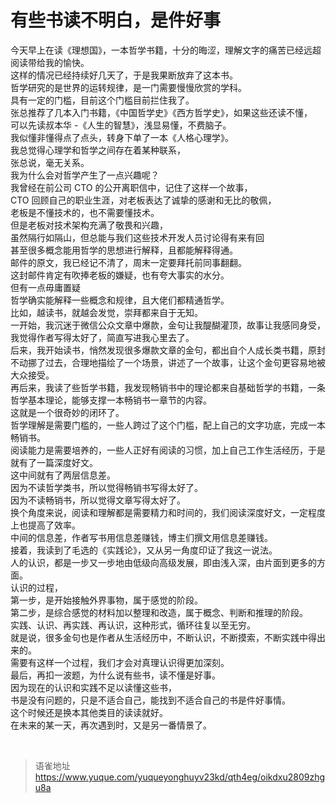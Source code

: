 # 有些书读不明白，是件好事
今天早上在读《理想国》，一本哲学书籍，十分的晦涩，理解文字的痛苦已经远超阅读带给我的愉快。  
这样的情况已经持续好几天了，于是我果断放弃了这本书。  
哲学研究的是世界的运转规律，是一门需要慢慢欣赏的学科。  
具有一定的门槛，目前这个门槛目前拦住我了。  
张总推荐了几本入门书籍，《中国哲学史》《西方哲学史》，如果这些还读不懂，  
可以先读叔本华 -《人生的智慧》，浅显易懂，不费脑子。  
我似懂非懂得点了点头，转身下单了一本《人格心理学》。  
我总觉得心理学和哲学之间存在着某种联系，  
张总说，毫无关系。  
我为什么会对哲学产生了一点兴趣呢？  
我曾经在前公司 CTO 的公开离职信中，记住了这样一个故事，  
CTO 回顾自己的职业生涯，对老板表达了诚挚的感谢和无比的敬佩，  
老板是不懂技术的，也不需要懂技术。  
但是老板对技术架构充满了敬畏和兴趣，  
虽然隔行如隔山，但总能与我们这些技术开发人员讨论得有来有回  
甚至很多概念能用哲学的思想进行解释，且都能解释得通。  
邮件的原文，我已经记不清了，周末一定要拜托前同事翻翻。  
这封邮件肯定有吹捧老板的嫌疑，也有夸大事实的水分。  
但有一点毋庸置疑  
哲学确实能解释一些概念和规律，且大佬们都精通哲学。  
比如，越读书，就越会发觉，崇拜都来自于无知。  
一开始，我沉迷于微信公众文章中爆款，金句让我醍醐灌顶，故事让我感同身受，我觉得作者写得太好了，简直写进我心里去了。  
后来，我开始读书，悄然发现很多爆款文章的金句，都出自个人成长类书籍，原封不动挪了过去，合理地描绘了一个场景，讲述了一个故事，让这个金句更容易地被大众接受。  
再后来，我读了些哲学书籍，我发现畅销书中的理论都来自基础哲学的书籍，一条哲学基本理论，能够支撑一本畅销书一章节的内容。  
这就是一个很奇妙的闭环了。  
哲学理解是需要门槛的，一些人跨过了这个门槛，配上自己的文字功底，完成一本畅销书。  
阅读能力是需要培养的，一些人正好有阅读的习惯，加上自己工作生活经历，于是就有了一篇深度好文。  
这中间就有了两层信息差。  
因为不读哲学类书，所以觉得畅销书写得太好了。  
因为不读畅销书，所以觉得文章写得太好了。  
换个角度来说，阅读和理解都是需要精力和时间的，我们阅读深度好文，一定程度上也提高了效率。  
中间的信息差，作者写书用信息差赚钱，博主们撰文用信息差赚钱。  
接着，我读到了毛选的《实践论》，又从另一角度印证了我这一说法。  
人的认识，都是一步又一步地由低级向高级发展，即由浅入深，由片面到更多的方面。  
认识的过程，  
第一步，是开始接触外界事物，属于感觉的阶段。  
第二步，是综合感觉的材料加以整理和改造，属于概念、判断和推理的阶段。  
实践、认识、再实践、再认识，这种形式，循环往复以至无穷。  
就是说，很多金句也是作者从生活经历中，不断认识，不断摸索，不断实践中得出来的。  
需要有这样一个过程，我们才会对真理认识得更加深刻。  
最后，再扣一波题，为什么说有些书，读不懂是好事。  
因为现在的认识和实践不足以读懂这些书，  
书是没有问题的，只是不适合自己，能找到不适合自己的书是件好事情。  
这个时候还是换本其他类目的读读就好。  
在未来的某一天，再次遇到时，又是另一番情景了。

<br>
  
> 语雀地址 https://www.yuque.com/yuqueyonghuyv23kd/qth4eg/oikdxu2809zhgu8a